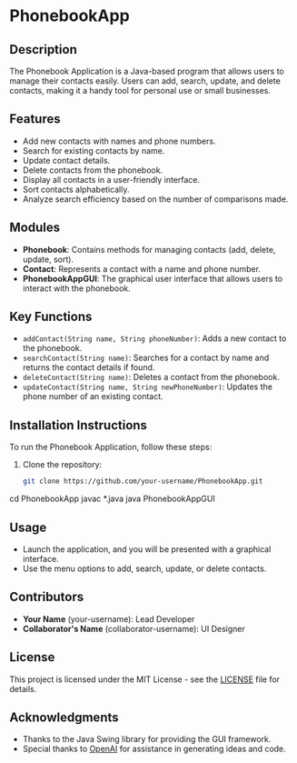 # PhonebookApp

## Description
The Phonebook Application is a Java-based program that allows users to manage their contacts easily. Users can add, search, update, and delete contacts, making it a handy tool for personal use or small businesses.

## Features
- Add new contacts with names and phone numbers.
- Search for existing contacts by name.
- Update contact details.
- Delete contacts from the phonebook.
- Display all contacts in a user-friendly interface.
- Sort contacts alphabetically.
- Analyze search efficiency based on the number of comparisons made.

## Modules
- **Phonebook**: Contains methods for managing contacts (add, delete, update, sort).
- **Contact**: Represents a contact with a name and phone number.
- **PhonebookAppGUI**: The graphical user interface that allows users to interact with the phonebook.

## Key Functions
- `addContact(String name, String phoneNumber)`: Adds a new contact to the phonebook.
- `searchContact(String name)`: Searches for a contact by name and returns the contact details if found.
- `deleteContact(String name)`: Deletes a contact from the phonebook.
- `updateContact(String name, String newPhoneNumber)`: Updates the phone number of an existing contact.

## Installation Instructions
To run the Phonebook Application, follow these steps:
1. Clone the repository:
   ```bash
   git clone https://github.com/your-username/PhonebookApp.git
cd PhonebookApp
javac *.java
java PhonebookAppGUI

## Usage
- Launch the application, and you will be presented with a graphical interface.
- Use the menu options to add, search, update, or delete contacts.

## Contributors
- **Your Name** (your-username): Lead Developer
- **Collaborator's Name** (collaborator-username): UI Designer

## License
This project is licensed under the MIT License - see the [LICENSE](LICENSE) file for details.

## Acknowledgments
- Thanks to the Java Swing library for providing the GUI framework.
- Special thanks to [OpenAI](https://openai.com) for assistance in generating ideas and code.


